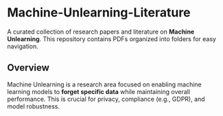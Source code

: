 # Machine-Unlearning-Literature  

A curated collection of research papers and literature on **Machine Unlearning**. This repository contains PDFs organized into folders for easy navigation.  

## Overview
Machine Unlearning is a research area focused on enabling machine learning models to **forget specific data** while maintaining overall performance. This is crucial for privacy, compliance (e.g., GDPR), and model robustness. 
